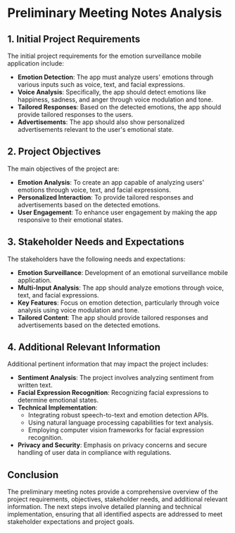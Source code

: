 # Preliminary Meeting Notes Analysis

## 1. Initial Project Requirements
The initial project requirements for the emotion surveillance mobile application include:
- **Emotion Detection**: The app must analyze users' emotions through various inputs such as voice, text, and facial expressions.
- **Voice Analysis**: Specifically, the app should detect emotions like happiness, sadness, and anger through voice modulation and tone.
- **Tailored Responses**: Based on the detected emotions, the app should provide tailored responses to the users.
- **Advertisements**: The app should also show personalized advertisements relevant to the user's emotional state.

## 2. Project Objectives
The main objectives of the project are:
- **Emotion Analysis**: To create an app capable of analyzing users' emotions through voice, text, and facial expressions.
- **Personalized Interaction**: To provide tailored responses and advertisements based on the detected emotions.
- **User Engagement**: To enhance user engagement by making the app responsive to their emotional states.

## 3. Stakeholder Needs and Expectations
The stakeholders have the following needs and expectations:
- **Emotion Surveillance**: Development of an emotional surveillance mobile application.
- **Multi-Input Analysis**: The app should analyze emotions through voice, text, and facial expressions.
- **Key Features**: Focus on emotion detection, particularly through voice analysis using voice modulation and tone.
- **Tailored Content**: The app should provide tailored responses and advertisements based on the detected emotions.

## 4. Additional Relevant Information
Additional pertinent information that may impact the project includes:
- **Sentiment Analysis**: The project involves analyzing sentiment from written text.
- **Facial Expression Recognition**: Recognizing facial expressions to determine emotional states.
- **Technical Implementation**: 
  - Integrating robust speech-to-text and emotion detection APIs.
  - Using natural language processing capabilities for text analysis.
  - Employing computer vision frameworks for facial expression recognition.
- **Privacy and Security**: Emphasis on privacy concerns and secure handling of user data in compliance with regulations.

## Conclusion
The preliminary meeting notes provide a comprehensive overview of the project requirements, objectives, stakeholder needs, and additional relevant information. The next steps involve detailed planning and technical implementation, ensuring that all identified aspects are addressed to meet stakeholder expectations and project goals.